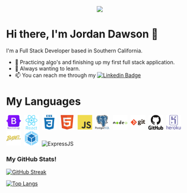 <div id="header" align="center" width="100" height="100"> 
  <img src="https://media1.giphy.com/media/2IudUHdI075HL02Pkk/giphy.gif?cid=790b7611o35h3lvvv9d1zp701grgck95xvmassznqtc43drj&rid=giphy.gif&ct=g">
</div>

# Hi there, I'm Jordan Dawson 👋

I'm a Full Stack Developer based in Southern California. 

- 🔭 Practicing algo's and finishing up my first full stack application.
- 🌱 Always wanting to learn. 
- 📫 You can reach me through my [![Linkedin Badge](https://img.shields.io/badge/-LinkedIn-blue?style=flat&logo=Linkedin&logoColor=white)](https://www.linkedin.com/in/jordantdawson/)

# My Languages

<div>
  <img src="https://github.com/devicons/devicon/blob/master/icons/bootstrap/bootstrap-original-wordmark.svg" title="Bootstrap" alt="Bootstrap" width="40" height="40"/>&nbsp;
  <img src="https://github.com/devicons/devicon/blob/master/icons/react/react-original-wordmark.svg" title="React" alt="React" width="40" height="40"/>&nbsp;
  <img src="https://github.com/devicons/devicon/blob/master/icons/css3/css3-plain-wordmark.svg"  title="CSS3" alt="CSS" width="40" height="40"/>&nbsp;
  <img src="https://github.com/devicons/devicon/blob/master/icons/html5/html5-original.svg" title="HTML5" alt="HTML" width="40" height="40"/>&nbsp;
  <img src="https://github.com/devicons/devicon/blob/master/icons/javascript/javascript-original.svg" title="JavaScript" alt="JavaScript" width="40" height="40"/>&nbsp;
  <img src="https://github.com/devicons/devicon/blob/master/icons/postgresql/postgresql-original-wordmark.svg" title="PostgreSQL"  alt="PostgreSQL" width="40" height="40"/>&nbsp;
  <img src="https://github.com/devicons/devicon/blob/master/icons/nodejs/nodejs-original-wordmark.svg" title="NodeJS" alt="NodeJS" width="40" height="40"/>&nbsp;
  <img src="https://github.com/devicons/devicon/blob/master/icons/git/git-original-wordmark.svg" title="Git" **alt="Git" width="40" height="40"/>&nbsp;
  <img src="https://github.com/devicons/devicon/blob/master/icons/github/github-original-wordmark.svg" title="Github" alt="Github" width="40" height="40"/>&nbsp;
    <img src="https://raw.githubusercontent.com/devicons/devicon/1119b9f84c0290e0f0b38982099a2bd027a48bf1/icons/heroku/heroku-original-wordmark.svg" title="Heroku" alt="Heroku" width="40" height="40"/>&nbsp;
  <img src="https://raw.githubusercontent.com/devicons/devicon/1119b9f84c0290e0f0b38982099a2bd027a48bf1/icons/babel/babel-original.svg" title="Babel" alt="Babel" width="40" height="40"/>&nbsp;
    <img src="https://raw.githubusercontent.com/devicons/devicon/1119b9f84c0290e0f0b38982099a2bd027a48bf1/icons/webpack/webpack-original.svg" title="Webpack" alt="Webpack" width="40" height="40"/>&nbsp;
  <img src="https://cdn.iconscout.com/icon/free/png-256/express-2-458175.png" title="ExpressJS" alt="ExpressJS" width="40" height="40" /> 
</div>

### My GitHub Stats!

[![GitHub Streak](https://streak-stats.demolab.com?user=JordanTDawson&theme=tokyonight)](https://git.io/streak-stats)

[![Top Langs](https://github-readme-stats.vercel.app/api/top-langs/?username=JordanTDawson&layout=compact)](https://github.com/JordanTDawson)
